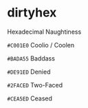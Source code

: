 dirtyhex
========

Hexadecimal Naughtiness

``#C001E0`` Coolio / Coolen

``#BADA55`` Baddass

``#DE91ED`` Denied

``#2FACED`` Two-Faced

``#CEA5ED`` Ceased
